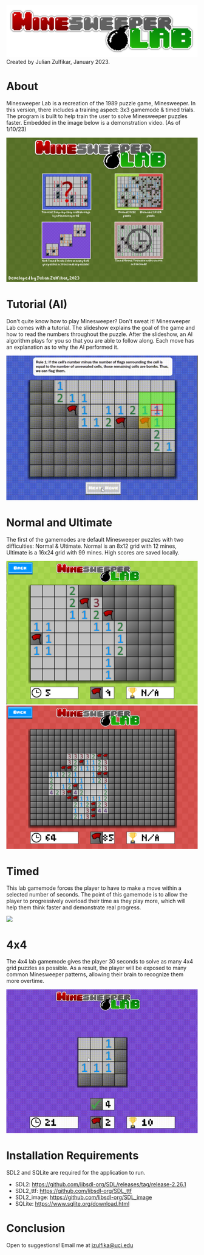 ![](https://github.com/julian-z/Minesweeper-Lab/blob/main/textures/minesweeperlablogo.png)
Created by Julian Zulfikar, January 2023.

# About
Minesweeper Lab is a recreation of the 1989 puzzle game, Minesweeper. In this version, there includes a training aspect: 3x3 gamemode & timed trials. The program is built to help train the user to solve Minesweeper puzzles faster. Embedded in the image below is a demonstration video. (As of 1/10/23)

[![Minesweeper Lab Demo - Youtube](https://github.com/julian-z/Minesweeper-Lab/blob/main/gifs/menu.png)](https://www.youtube.com/watch?v=Fi9VODiHQNg)

# Tutorial (AI)
Don't quite know how to play Minesweeper? Don't sweat it! Minesweeper Lab comes with a tutorial. The slideshow explains the goal of the game and how to read the numbers throughout the puzzle. After the slideshow, an AI algorithm plays for you so that you are able to follow along. Each move has an explanation as to why the AI performed it.

![](https://github.com/julian-z/Minesweeper-Lab/blob/main/gifs/tutorial.gif)

# Normal and Ultimate
The first of the gamemodes are default Minesweeper puzzles with two difficulties: Normal & Ultimate. Normal is an 8x12 grid with 12 mines, Ultimate is a 16x24 grid with 99 mines. High scores are saved locally.

![](https://github.com/julian-z/Minesweeper-Lab/blob/main/gifs/normal.png)
![](https://github.com/julian-z/Minesweeper-Lab/blob/main/gifs/ultimate.png)

# Timed
This lab gamemode forces the player to have to make a move within a selected number of seconds. The point of this gamemode is to allow the player to progressively overload their time as they play more, which will help them think faster and demonstrate real progress.

![](https://github.com/julian-z/Minesweeper-Lab/blob/main/gifs/timed.gif)

# 4x4
The 4x4 lab gamemode gives the player 30 seconds to solve as many 4x4 grid puzzles as possible. As a result, the player will be exposed to many common Minesweeper patterns, allowing their brain to recognize them more overtime.

![](https://github.com/julian-z/Minesweeper-Lab/blob/main/gifs/four.gif)

# Installation Requirements
SDL2 and SQLite are required for the application to run.
- SDL2: https://github.com/libsdl-org/SDL/releases/tag/release-2.26.1
- SDL2_ttf: https://github.com/libsdl-org/SDL_ttf
- SDL2_image: https://github.com/libsdl-org/SDL_image
- SQLite: https://www.sqlite.org/download.html

# Conclusion
Open to suggestions! Email me at jzulfika@uci.edu
